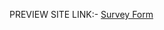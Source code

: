 PREVIEW SITE LINK:-
[Survey Form](https://htmlpreview.github.io/?https://raw.githubusercontent.com/kudos2Shef/Responsive-Web-Design/main/Certification_project1/index.html)
